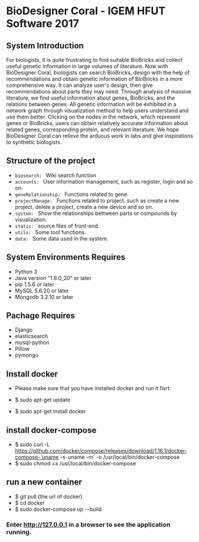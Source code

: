 # BioDesigner Coral - IGEM HFUT Software 2017

## System Introduction

For biologists, it is quite frustrating to find suitable BioBricks and collect useful genetic information in large volumes of literature. Now with BioDesigner Coral, biologists can search BioBricks, design with the help of recommendations and   obtain genetic information of BioBricks in a more comprehensive way. It can analyze user's design, then give recommendations about parts they may need. Through analysis of massive literature, we find useful information about genes, BioBricks, and the relations between genes. All genetic information will be exhibited in a network graph through visualization method to help users understand and use them better. Clicking on the nodes in the network, which represent genes or BioBricks, users can obtain relatively accurate information about related genes, corresponding protein, and relevant literature. We hope BioDesigner Coral can relieve the arduous work in labs and give inspirations to synthetic biologists.

## Structure of the project

+ `biosearch: ` Wiki search function
+ `accounts: ` User information management, such as register, login and so on.
+ `geneRelationship: ` Functions related to gene.
+ `projectManage: ` Functions related to project. such as create a new project, delete a project, create a new device and so on.
+ `system: ` Show the relationships bettween parts or compounds by visualization.
+ `static: ` source files of front-end.
+ `utils: ` Some tool functions.
+ `data: ` Some data used in the system.

## System Environments Requires

+ Python 3
+ Java version "1.8.0_20" or later
+ pip 1.5.6 or later
+ MySQL 5.6.20 or later
+ Mongodb 3.2.10 or later

## Pachage Requires

+ Django
+ elasticsearch
+ mysql-python
+ Pillow
+ pymongo

## Install docker

+ Please make sure that you have installed docker and run it fisrt.

+ $ sudo apt-get update
+ $ sudo apt-get install docker

## install docker-compose

+ $ sudo curl -L https://github.com/docker/compose/releases/download/1.16.1/docker-compose-`uname -s`-`uname -m` -o /usr/local/bin/docker-compose
+ $ sudo chmod +x /usr/local/bin/docker-compose

## run a new container

+ $ git pull (the url of docker)
+ $ cd docker
+ $ sudo docker-compose up --build

### Enter http://127.0.0.1 in a browser to see the application running.